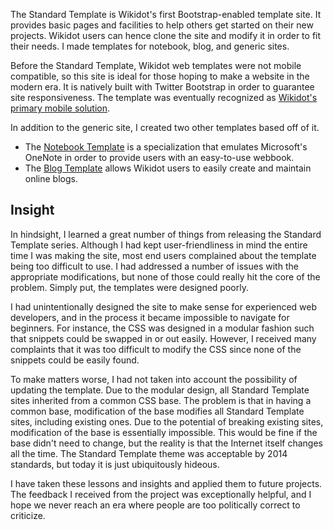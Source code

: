 The Standard Template is Wikidot's first Bootstrap-enabled template site. It provides basic pages and facilities to help others get started on their new projects. Wikidot users can hence clone the site and modify it in order to fit their needs. I made templates for notebook, blog, and generic sites.

Before the Standard Template, Wikidot web templates were not mobile compatible, so this site is ideal for those hoping to make a website in the modern era. It is natively built with Twitter Bootstrap in order to guarantee site responsiveness. The template was eventually recognized as [Wikidot's primary mobile solution](http://blog.wikidot.com/blog:new-bootstrap-website-template).

In addition to the generic site, I created two other templates based off of it.

* The [Notebook Template](http://notebooks.wikidot.com/) is a specialization that emulates Microsoft's OneNote in order to provide users with an easy-to-use webbook.
* The [Blog Template](http://blogs-template.wikidot.com/) allows Wikidot users to easily create and maintain online blogs.

## Insight

In hindsight, I learned a great number of things from releasing the Standard Template series. Although I had kept user-friendliness in mind the entire time I was making the site, most end users complained about the template being too difficult to use. I had addressed a number of issues with the appropriate modifications, but none of those could really hit the core of the problem. Simply put, the templates were designed poorly.

I had unintentionally designed the site to make sense for experienced web developers, and in the process it became impossible to navigate for beginners. For instance, the CSS was designed in a modular fashion such that snippets could be swapped in or out easily. However, I received many complaints that it was too difficult to modify the CSS since none of the snippets could be easily found.

To make matters worse, I had not taken into account the possibility of updating the template. Due to the modular design, all Standard Template sites inherited from a common CSS base. The problem is that in having a common base, modification of the base modifies all Standard Template sites, including existing ones. Due to the potential of breaking existing sites, modification of the base is essentially impossible. This would be fine if the base didn't need to change, but the reality is that the Internet itself changes all the time. The Standard Template theme was acceptable by 2014 standards, but today it is just ubiquitously hideous.

I have taken these lessons and insights and applied them to future projects. The feedback I received from the project was exceptionally helpful, and I hope we never reach an era where people are too politically correct to criticize.
